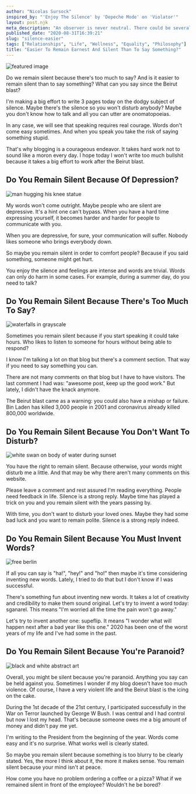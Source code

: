 ```yaml
---
author: "Nicolas Sursock"
inspired_by: "'Enjoy The Silence' by 'Depeche Mode' on 'Violator'"
layout: post.njk
meta_description: "An observer is never neutral. There could be several reasons to remain silent in a situation. Is it related to having a clear vision?"
published_date: "2020-08-31T16:39:21"
slug: "silence-easier"
tags: ["Relationships", "Life", "Wellness", "Equality", "Philosophy"]
title: "Easier To Remain Earnest And Silent Than To Say Something?"
---
```


![featured image](https://images.unsplash.com/photo-1543324406-0e40e0b7e44b?ixlib=rb-1.2.1&ixid=MnwxMjA3fDB8MHxwaG90by1wYWdlfHx8fGVufDB8fHx8&auto=format&fit=crop)

Do we remain silent because there's too much to say? And is it easier to remain silent than to say something? What can you say since the Beirut blast?

I'm making a big effort to write 3 pages today on the dodgy subject of silence. Maybe there's the silence so you won't disturb anybody? Maybe you don't know how to talk and all you can utter are onomatopoeias.

In any case, we will see that speaking requires real courage. Words don't come easy sometimes. And when you speak you take the risk of saying something stupid.

That's why blogging is a courageous endeavor. It takes hard work not to sound like a moron every day. I hope today I won't write too much bullshit because it takes a big effort to work after the Beirut blast.

## Do You Remain Silent Because Of Depression?

![man hugging his knee statue](https://images.unsplash.com/photo-1574254706427-213d446e2f2b?ixlib=rb-1.2.1&ixid=MnwxMjA3fDB8MHxwaG90by1wYWdlfHx8fGVufDB8fHx8&auto=format&fit=crop&q=80&w=800&h=600)

My words won't come outright. Maybe people who are silent are depressive. It's a hint one can't bypass. When you have a hard time expressing yourself, it becomes harder and harder for people to communicate with you.

When you are depressive, for sure, your communication will suffer. Nobody likes someone who brings everybody down.

So maybe you remain silent in order to comfort people? Because if you said something, someone might get hurt.

You enjoy the silence and feelings are intense and words are trivial. Words can only do harm in some cases. For example, during a summer day, do you need to talk?

## Do You Remain Silent Because There's Too Much To Say?

![waterfalls in grayscale](https://images.unsplash.com/photo-1599590996663-4547b239dfb1?ixlib=rb-1.2.1&ixid=MnwxMjA3fDB8MHxwaG90by1wYWdlfHx8fGVufDB8fHx8&auto=format&fit=crop&q=80&w=800&h=600)

Sometimes you remain silent because if you start speaking it could take hours. Who likes to listen to someone for hours without being able to respond?

I know I'm talking a lot on that blog but there's a comment section. That way if you need to say something you can.

There are not many comments on that blog but I have to have visitors. The last comment I had was: "awesome post, keep up the good work." But lately, I didn't have the knack anymore.

The Beirut blast came as a warning: you could also have a mishap or failure. Bin Laden has killed 3,000 people in 2001 and coronavirus already killed 800,000 worldwide.

## Do You Remain Silent Because You Don't Want To Disturb?

![white swan on body of water during sunset](https://images.unsplash.com/photo-1597041725527-56ac19c3327a?ixlib=rb-1.2.1&ixid=MnwxMjA3fDB8MHxwaG90by1wYWdlfHx8fGVufDB8fHx8&auto=format&fit=crop&q=80&w=800&h=600)

You have the right to remain silent. Because otherwise, your words might disturb me a little. And that may be why there aren't many comments on this website.

Please leave a comment and rest assured I'm reading everything. People need feedback in life. Silence is a strong reply. Maybe time has played a trick on you and you remain silent with the years passing by.

With time, you don't want to disturb your loved ones. Maybe they had some bad luck and you want to remain polite. Silence is a strong reply indeed.

## Do You Remain Silent Because You Must Invent Words?

![free berlin](https://images.unsplash.com/photo-1635186646209-962eddb4d094?ixlib=rb-1.2.1&ixid=MnwxMjA3fDB8MHxwaG90by1wYWdlfHx8fGVufDB8fHx8&auto=format&fit=crop&q=80&w=800&h=600)

If all you can say is "ha!", "hey!" and "ho!" then maybe it's time considering inventing new words. Lately, I tried to do that but I don't know if I was successful.

There's something fun about inventing new words. It takes a lot of creativity and credibility to make them sound original. Let's try to invent a word today: sganarel. This means "I'm worried all the time the pain won't go away."

Let's try to invent another one: supeflip. It means "I wonder what will happen next after a bad year like this one." 2020 has been one of the worst years of my life and I've had some in the past.

## Do You Remain Silent Because You're Paranoid?

![black and white abstract art](https://images.unsplash.com/photo-1620883372635-195c8f0bc91f?ixlib=rb-1.2.1&ixid=MnwxMjA3fDB8MHxwaG90by1wYWdlfHx8fGVufDB8fHx8&auto=format&fit=crop&q=80&w=800&h=600)

Overall, you might be silent because you're paranoid. Anything you say can be held against you. Sometimes I wonder if my blog doesn't have too much violence. Of course, I have a very violent life and the Beirut blast is the icing on the cake.

During the 1st decade of the 21st century, I participated successfully in the War on Terror launched by George W Bush. I was central and I had control but now I lost my head. That's because someone owes me a big amount of money and didn't pay me yet.

I'm writing to the President from the beginning of the year. Words come easy and it's no surprise. What works well is clearly stated.

So maybe you remain silent because something is too blurry to be clearly stated. Yes, the more I think about it, the more it makes sense. You remain silent because your mind isn't at peace.

How come you have no problem ordering a coffee or a pizza? What if we remained silent in front of the employee? Wouldn't he be bored? 